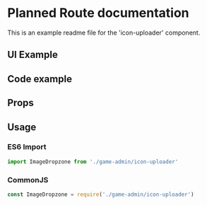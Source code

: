 # Planned Route documentation

This is an example readme file for the 'icon-uploader' component.

## UI Example

<!-- STORY -->

## Code example

<!-- SOURCE -->

## Props

<!-- PROPS -->

## Usage

### ES6 Import
```js
import ImageDropzone from './game-admin/icon-uploader'
```

### CommonJS

```js
const ImageDropzone = require('./game-admin/icon-uploader')
